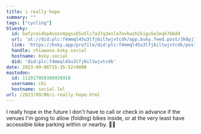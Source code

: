 ```yaml
---
title: i really hope
summary: ""
tags: ["cycling"]
bluesky:
  id: bafyreidkp4sozn4pgsvb5u5lc7a37q3enla7ovkwzh2kigu5e2eqk766d4
  url: 'at://did:plc:f4mmql45u3lfj6iltwjvtcdk/app.bsky.feed.post/3k6pj7nelqg2s'
  link: 'https://bsky.app/profile/did:plc:f4mmql45u3lfj6iltwjvtcdk/post/3k6pj7nelqg2s'
  handle: chiawase.bsky.social
  hostname: bsky.social
  did: 'did:plc:f4mmql45u3lfj6iltwjvtcdk'
date: 2023-09-06T15:35:52+0800
mastodon:
  id: 111017050388926910
  username: chi
  hostname: social.lol
url: /2023/09/06/i-really-hope.html
---
```


I really hope in the future I don't have to call or check in advance if the venues I'm going to allow (folding) bikes inside, or at the very least have accessible bike parking within or nearby. 🙏🏻
